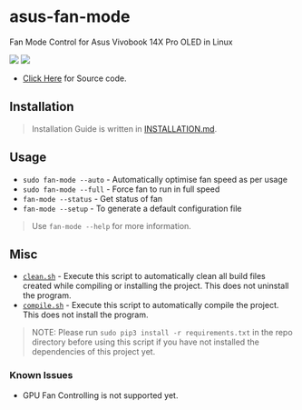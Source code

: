 # asus-fan-mode
Fan Mode Control for Asus Vivobook 14X Pro OLED in Linux

![](https://img.shields.io/github/license/Arkapravo-Ghosh/asus-fan-mode)
![](https://img.shields.io/badge/platform-Linux-blue)

* [Click Here](src/main.py) for Source code.
## Installation
> Installation Guide is written in [INSTALLATION.md](INSTALLATION.md).
## Usage
* `sudo fan-mode --auto` - Automatically optimise fan speed as per usage
* `sudo fan-mode --full` - Force fan to run in full speed
* `fan-mode --status` - Get status of fan
* `fan-mode --setup` - To generate a default configuration file
> Use `fan-mode --help` for more information.
## Misc
* [`clean.sh`](clean.sh) - Execute this script to automatically clean all build files created while compiling or installing the project. This does not uninstall the program.
* [`compile.sh`](compile.sh) - Execute this script to automatically compile the project. This does not install the program.
> NOTE: Please run `sudo pip3 install -r requirements.txt` in the repo directory before using this script if you have not installed the dependencies of this project yet.

### Known Issues
* GPU Fan Controlling is not supported yet.
